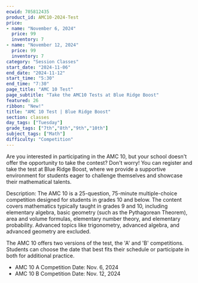 ```yaml
---
ecwid: 705812435
product_id: AMC10-2024-Test
price:
- name: "November 6, 2024"
  price: 99
  inventory: 7
- name: "November 12, 2024"
  price: 99
  inventory: 7
category: "Session Classes"
start_date: "2024-11-06"
end_date: "2024-11-12"
start_time: "5:30"
end_time: "7:30"
page_title: "AMC 10 Test"
page_subtitle: "Take the AMC10 Tests at Blue Ridge Boost"
featured: 26
ribbon: "New!"
title: "AMC 10 Test | Blue Ridge Boost"
section: classes
day_tags: ["Tuesday"]
grade_tags: ["7th","8th","9th","10th"]
subject_tags: ["Math"]
difficulty: "Competition"
---
```

<p>Are you interested in participating in the AMC 10, but your school doesn't offer the opportunity to take the contest? Don't worry! You can register and take the test at Blue Ridge Boost, where we provide a supportive environment for students eager to challenge themselves and showcase their mathematical talents.</p><p>Description: The AMC 10 is a 25-question, 75-minute multiple-choice competition designed for students in grades 10 and below. The content covers mathematics typically taught in grades 9 and 10, including elementary algebra, basic geometry (such as the Pythagorean Theorem), area and volume formulas, elementary number theory, and elementary probability. Advanced topics like trigonometry, advanced algebra, and advanced geometry are excluded.</p><p>The AMC 10 offers two versions of the test, the 'A' and 'B' competitions. Students can choose the date that best fits their schedule or participate in both for additional practice.</p><ul><li>AMC 10 A Competition Date: Nov. 6, 2024</li><li>AMC 10 B Competition Date: Nov. 12, 2024</li></ul>
